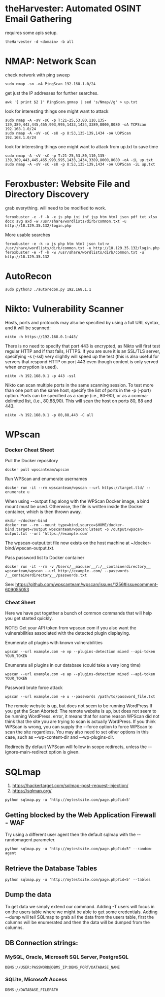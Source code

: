 # theHarvester: Automated OSINT Email Gathering
requires some apis setup. 
```
theHarvester -d <domain> -b all 
```

# NMAP: Network Scan
check network with ping sweep
```
sudo nmap -sn -oA PingScan 192.168.1.0/24
```
get just the IP addresses for further searches. 
```
awk '{ print $2 }' PingScan.gnmap | sed 's/Nmap//g' > up.txt
```
look for interesting things one might want to attack
```
sudo nmap -A -sV -sC -p T:21-25,53,80,110,135-139,389,443,445,465,993,995,1433,1434,3389,8000,8080 -oA TCPScan 192.168.1.0/24    
sudo nmap -A -sV -sC -sU -p U:53,135-139,1434 -oA UDPScan 192.168.1.0/24
```
look for interesting things one might want to attack from up.txt to save time
```
sudo nmap -A -sV -sC -p T:21-25,53,80,110,135-139,389,443,445,465,993,995,1433,1434,3389,8000,8080 -oA -iL up.txt
sudo nmap -A -sV -sC -sU -p U:53,135-139,1434 -oA UDPScan -iL up.txt
```

# Feroxbuster: Website File and Directory Discovery
grab everything. will need to be modified to work. 
```
feroxbuster -e -f -k -x js php ini inf jsp htm html json pdf txt xlsx docx svg axd -w /usr/share/wordlists/dirb/common.txt -u http://10.129.35.132/login.php 
```
More usable searches
```
feroxbuster -e -k -x js php htm html json txt-w /usr/share/wordlists/dirb/common.txt -u http://10.129.35.132/login.php 
feroxbuster -e -f -k -w /usr/share/wordlists/dirb/common.txt -u http://10.129.35.132
```

# AutoRecon
```
sudo python3 ./autorecon.py 192.168.1.1
```

# Nikto: Vulnerability Scanner
Hosts, ports and protocols may also be specified by using a full URL syntax, and it will be scanned:
```
nikto -h https://192.168.0.1:443/
```
There is no need to specify that port 443 is encrypted, as Nikto will first test regular HTTP and if that fails, HTTPS. If you are sure it is an SSL/TLS server, specifying -s (-ssl) very slightly will speed up the test (this is also useful for servers that respond HTTP on port 443 even though content is only served when encryption is used).
```
nikto -h 192.168.0.1 -p 443 -ssl
```
Nikto can scan multiple ports in the same scanning session. To test more than one port on the same host, specify the list of ports in the -p (-port) option. Ports can be specified as a range (i.e., 80-90), or as a comma-delimited list, (i.e., 80,88,90). This will scan the host on ports 80, 88 and 443.
```
nikto -h 192.168.0.1 -p 80,88,443 -C all
```

# WPscan
### Docker Cheat Sheet
Pull the Docker repository
```
docker pull wpscanteam/wpscan
```
Run WPScan and enumerate usernames
```
docker run -it --rm wpscanteam/wpscan --url https://target.tld/ --enumerate u
```
When using --output flag along with the WPScan Docker image, a bind mount must be used. Otherwise, the file is written inside the Docker container, which is then thrown away.
```
mkdir ~/docker-bind
docker run --rm --mount type=bind,source=$HOME/docker-bind,target=/output wpscanteam/wpscan:latest -o /output/wpscan-output.txt --url 'https://example.com'
```
The wpscan-output.txt file now exists on the host machine at ~/docker-bind/wpscan-output.txt.

Pass password list to Docker container
```
docker run -it --rm -v /Users/__macuser__/:/__containerdirectory__ wpscanteam/wpscan --url http://example..com/ --passwords /__containerdirectory__/passwords.txt
```
See: https://github.com/wpscanteam/wpscan/issues/1256#issuecomment-609055053


### Cheat Sheet
Here we have put together a bunch of common commands that will help you get started quickly.

NOTE: Get your API token from wpscan.com if you also want the vulnerabilities associated with the detected plugin displaying.

Enumerate all plugins with known vulnerabilities
```
wpscan --url example.com -e vp --plugins-detection mixed --api-token YOUR_TOKEN
```
Enumerate all plugins in our database (could take a very long time)
```
wpscan --url example.com -e ap --plugins-detection mixed --api-token YOUR_TOKEN
```
Password brute force attack
```
wpscan --url example.com -e u --passwords /path/to/password_file.txt
```
The remote website is up, but does not seem to be running WordPress
If you get the Scan Aborted: The remote website is up, but does not seem to be running WordPress. error, it means that for some reason WPScan did not think that the site you are trying to scan is actually WordPress. If you think WPScan is wrong, you can supply the --force option to force WPScan to scan the site regardless. You may also need to set other options in this case, such as --wp-content-dir and --wp-plugins-dir.

Redirects
By default WPScan will follow in scope redirects, unless the --ignore-main-redirect option is given.


# SQLmap
1. https://hackertarget.com/sqlmap-post-request-injection/
2. https://sqlmap.org/
```
python sqlmap.py -u 'http://mytestsite.com/page.php?id=5'
```
## Getting blocked by the Web Application Firewall - WAF

Try using a different user agent then the default sqlmap with the --randomagent parameter.
```
python sqlmap.py -u "http://mytestsite.com/page.php?id=5" --random-agent
```
## Retrieve the Database Tables
```
python sqlmap.py -u 'http://mytestsite.com/page.php?id=5' --tables
```
## Dump the data

To get data we simply extend our command. Adding -T users will focus in on the users table where we might be able to get some credentials. Adding --dump will tell SQLmap to grab all the data from the users table, first the columns will be enumerated and then the data will be dumped from the columns.


## DB Connection strings:
### MySQL, Oracle, Microsoft SQL Server, PostgreSQL
```
DBMS://USER:PASSWORD@DBMS_IP:DBMS_PORT/DATABASE_NAME
```
### SQLite, Microsoft Access
```
DBMS://DATABASE_FILEPATH
```




















